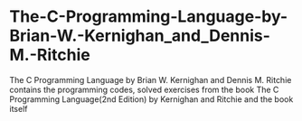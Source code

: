 # The-C-Programming-Language-by-Brian-W.-Kernighan_and_Dennis-M.-Ritchie
The C Programming Language by Brian W. Kernighan and Dennis M. Ritchie contains the programming codes, solved exercises from the book The C Programming Language(2nd Edition) by Kernighan and Ritchie and the book itself
